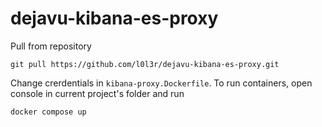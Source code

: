 # dejavu-kibana-es-proxy

Pull from repository

```
git pull https://github.com/l0l3r/dejavu-kibana-es-proxy.git
```

Change crerdentials in `kibana-proxy.Dockerfile`. To run containers, open console in current project's folder and run

```
docker compose up
```
